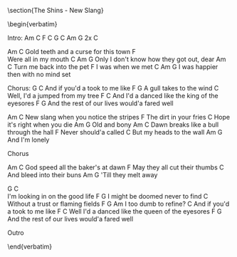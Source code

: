 \section{The Shins - New Slang}

\begin{verbatim}

Intro: Am C F C G C Am G 2x C

Am               C
Gold teeth and a curse for this town 
F              
Were all in my mouth
     C                         Am   G
Only I don't know how they got out, dear
Am             C
Turn me back into the pet 
F
I was when we met
C                          Am   G
I was happier then with no mind set

Chorus:
G                      C
And if you'd a took to me like
  F                 G
A gull takes to the wind
                        C
Well, I'd a jumped from my tree
    F                     C
And I'd a danced like the king of the eyesores
F                                 G
And the rest of our lives would'a fared well


Am                 C
New slang when you notice the stripes
F
The dirt in your fries
     C
Hope it's right when you die
Am      G
Old and bony
Am                 C
Dawn breaks like a bull through the hall
F
Never should'a called
    C
But my heads to the wall
        Am  G
And I'm lonely

Chorus


Am                C
God speed all the baker's at dawn
F
May they all cut their thumbs
    C
And bleed into their buns 
           Am   G
'Till they melt away


G                     C    
I'm looking in on the good life
           F               G
I might be doomed never to find
                           C
Without a trust or flaming fields 
         F       G
Am I too dumb to refine?
                       C
And if you'd a took to me like 
     F                     C
Well I'd a danced like the queen of the eyesores 
F                                 G
And the rest of our lives would'a fared well

Outro

\end{verbatim}
